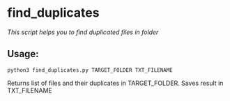 # find_duplicates
*This script helps you to find duplicated files in folder*

## Usage:

`python3 find_duplicates.py TARGET_FOLDER TXT_FILENAME`

Returns list of files and their duplicates in TARGET_FOLDER. Saves result in TXT_FILENAME
